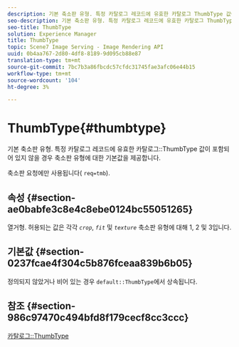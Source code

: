 ```yaml
---
description: 기본 축소판 유형. 특정 카탈로그 레코드에 유효한 카탈로그 ThumbType 값이 없는 경우 축소판 유형에 대한 기본값을 제공합니다.
seo-description: 기본 축소판 유형. 특정 카탈로그 레코드에 유효한 카탈로그 ThumbType 값이 없는 경우 축소판 유형에 대한 기본값을 제공합니다.
seo-title: ThumbType
solution: Experience Manager
title: ThumbType
topic: Scene7 Image Serving - Image Rendering API
uuid: 0b4aa767-2d80-4df8-8189-9d095cb88e87
translation-type: tm+mt
source-git-commit: 7bc7b3a86fbcdc57cfdc31745fae3afc06e44b15
workflow-type: tm+mt
source-wordcount: '104'
ht-degree: 3%

---
```



# ThumbType{#thumbtype}

기본 축소판 유형. 특정 카탈로그 레코드에 유효한 카탈로그::ThumbType 값이 포함되어 있지 않을 경우 축소판 유형에 대한 기본값을 제공합니다.

축소판 요청에만 사용됩니다( `req=tmb`).

## 속성 {#section-ae0babfe3c8e4c8ebe0124bc55051265}

열거형. 허용되는 값은 각각 *`crop`*, *`fit`* 및 *`texture`* 축소판 유형에 대해 1, 2 및 3입니다.

## 기본값 {#section-0237fcae4f304c5b876fceaa839b6b05}

정의되지 않았거나 비어 있는 경우 `default::ThumbType`에서 상속됩니다.

## 참조 {#section-986c97470c494bfd8f179cecf8cc3ccc}

[카탈로그::ThumbType](../../../../../is-api/image-catalog/image-serving-api-ref/c-image-catalog-reference/c-image-svg-data-reference/c-image-data-reference/r-thumbtype-cat.md#reference-41149ddffc8749cba2f8d9c8e2611e03)
